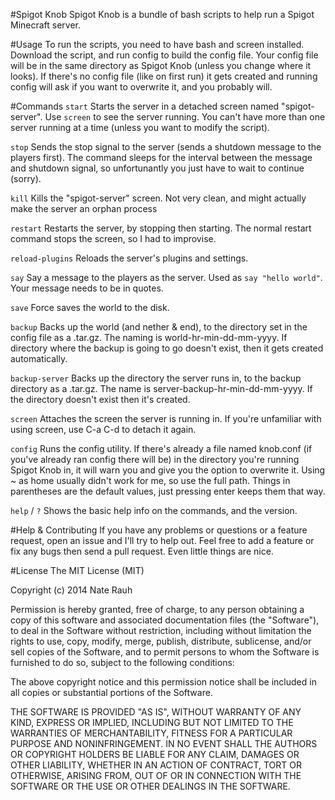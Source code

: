 #Spigot Knob
Spigot Knob is a bundle of bash scripts to help run a Spigot Minecraft server.

#Usage
To run the scripts, you need to have bash and screen installed.
Download the script, and run config to build the config file. Your config file will be in the same directory as Spigot Knob (unless you change where it looks).
If there's no config file (like on first run) it gets created and running config will ask if you want to overwrite it, and you probably will.

#Commands
`start` Starts the server in a detached screen named "spigot-server". Use `screen` to see the server running. You can't have more than one server running at a time (unless you want to modify the script).

`stop` Sends the stop signal to the server (sends a shutdown message to the players first). The command sleeps for the interval between the message and shutdown signal, so unfortunantly you just have to wait to continue (sorry).

`kill` Kills the "spigot-server" screen. Not very clean, and might actually make the server an orphan process

`restart` Restarts the server, by stopping then starting. The normal restart command stops the screen, so I had to improvise.

`reload-plugins` Reloads the server's plugins and settings.

`say` Say a message to the players as the server. Used as `say "hello world"`. Your message needs to be in quotes.

`save` Force saves the world to the disk.

`backup` Backs up the world (and nether & end), to the directory set in the config file as a .tar.gz. The naming is world-hr-min-dd-mm-yyyy. If directory where the backup is going to go doesn't exist, then it gets created automatically.

`backup-server` Backs up the directory the server runs in, to the backup directory as a .tar.gz. The name is server-backup-hr-min-dd-mm-yyyy. If the directory doesn't exist then it's created.

`screen` Attaches the screen the server is running in. If you're unfamiliar with using screen, use C-a C-d to detach it again.

`config` Runs the config utility. If there's already a file named knob.conf (if you've already ran config there will be) in the directory you're running Spigot Knob in, it will warn you and give you the option to overwrite it. Using ~ as home usually didn't work for me, so use the full path. Things in parentheses are the default values, just pressing enter keeps them that way.

`help` / `?` Shows the basic help info on the commands, and the version.

#Help & Contributing
If you have any problems or questions or a feature request, open an issue and I'll try to help out.
Feel free to add a feature or fix any bugs then send a pull request. Even little things are nice.

#License
The MIT License (MIT)

Copyright (c) 2014 Nate Rauh

Permission is hereby granted, free of charge, to any person obtaining a copy
of this software and associated documentation files (the "Software"), to deal
in the Software without restriction, including without limitation the rights
to use, copy, modify, merge, publish, distribute, sublicense, and/or sell
copies of the Software, and to permit persons to whom the Software is
furnished to do so, subject to the following conditions:

The above copyright notice and this permission notice shall be included in all
copies or substantial portions of the Software.

THE SOFTWARE IS PROVIDED "AS IS", WITHOUT WARRANTY OF ANY KIND, EXPRESS OR
IMPLIED, INCLUDING BUT NOT LIMITED TO THE WARRANTIES OF MERCHANTABILITY,
FITNESS FOR A PARTICULAR PURPOSE AND NONINFRINGEMENT. IN NO EVENT SHALL THE
AUTHORS OR COPYRIGHT HOLDERS BE LIABLE FOR ANY CLAIM, DAMAGES OR OTHER
LIABILITY, WHETHER IN AN ACTION OF CONTRACT, TORT OR OTHERWISE, ARISING FROM,
OUT OF OR IN CONNECTION WITH THE SOFTWARE OR THE USE OR OTHER DEALINGS IN THE
SOFTWARE.
